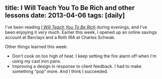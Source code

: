 title: I Will Teach You To Be Rich and other lessons
date: 2013-04-06
tags: [daily]
---

I've been reading *[I Will Teach You To Be Rich](http://www.amazon.com/Will-Teach-You-To-Rich/dp/0761147489/ref=sr_1_1?ie=UTF8&qid=1365260902&sr=8-1&keywords=i+will+teach+you+to+be+rich)* during evenings, and I've been enjoying it very much. Earlier this week, I opened up an online savings account at Barclays and a Roth IRA at Charles Schwab.

Other things learned this week:

- Don't cook on too high of heat. I keep setting the fire alarm off when I'm using my cast iron pans.
- Improving a design in response to client feedback. I had to make something “pop” more. And I think I succeeded.
